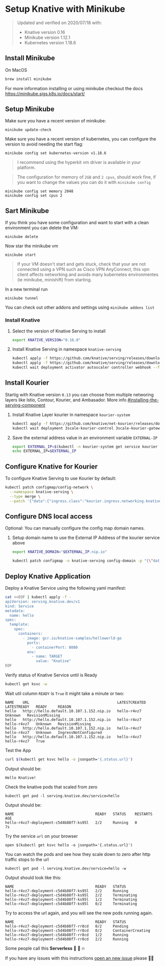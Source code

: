 # Setup Knative with Minikube

>Updated and verified on 2020/07/18 with:
>- Knative version 0.16
>- Minikube version 1.12.1
>- Kubernetes version 1.18.6

## Install Minikube

On MacOS
```bash
brew install minikube
```

For more information installing or using minikube checkout the docs https://minikube.sigs.k8s.io/docs/start/


## Setup Minikube

Make sure you have a recent version of minikube:
```
minikube update-check
```

Make sure you have a recent version of kubernetes, you can configure the version to avoid needing the start flag:
```
minikube config set kubernetes-version v1.18.6
```

>I recommend using the hyperkit vm driver is available in your platform.

>The configuration for memory of `2GB` and `2 cpus`, should work fine, if you want to change the values you can do it with `minikube config`
```
minikube config set memory 2048
minikube config set cpus 2
```

## Sart Minikube


If you think you have some configuration and want to start with a clean environment you can delete the VM:
```
minikube delete
```

Now star the minikube vm
```
minikube start
```

>If your VM doesn't start and gets stuck, check that your are not connected using a VPN such as Cisco VPN AnyConnect, this vpn client affects networking and avoids many kubernetes environmentes (ie minikube, minishift) from starting.

In a new terminal run
```
minikube tunnel
```

You can check out other addons and settings using `minikube addons list`


### Install Knative


1. Select the version of Knative Serving to install
    ```bash
    export KNATIVE_VERSION="0.16.0"
    ```

1. Install Knative Serving in namespace `knative-serving`
    ```bash
    kubectl apply -f https://github.com/knative/serving/releases/download/v$KNATIVE_VERSION/serving-crds.yaml
    kubectl apply -f https://github.com/knative/serving/releases/download/v$KNATIVE_VERSION/serving-core.yaml
    kubectl wait deployment activator autoscaler controller webhook --for=condition=Available -n knative-serving 
    ```


## Install Kourier
Startig with Knative version `0.13` you can choose from multiple networing layers like Istio, Contour, Kourier, and Ambasador.
More info [#installing-the-serving-component](https://knative.dev/docs/install/any-kubernetes-cluster/#installing-the-serving-component)

1. Install Knative Layer kourier in namespace `kourier-system`
    ```bash
    kubectl apply -f https://github.com/knative/net-kourier/releases/download/v$KNATIVE_VERSION/kourier.yaml
    kubectl wait deployment 3scale-kourier-control 3scale-kourier-gateway --for=condition=Available -n kourier-system 
    ```

1. Save the external address value in an environment variable `EXTERNAL-IP`
    ```bash
    export EXTERNAL_IP=$(kubectl -n kourier-system get service kourier -o jsonpath='{.status.loadBalancer.ingress[0].ip}')
    echo EXTERNAL_IP=$EXTERNAL_IP
    ```


## Configure Knative for Kourier


To configure Knative Serving to use Kourier by default:
```bash
kubectl patch configmap/config-network \
  --namespace knative-serving \
  --type merge \
  --patch '{"data":{"ingress.class":"kourier.ingress.networking.knative.dev"}}'
```

## Configure DNS local access

Optional: You can manually configure the config map domain names.

1. Setup domain name to use the External IP Address of the kourier service above
    ```bash
    export KNATIVE_DOMAIN="$EXTERNAL_IP.nip.io"

    kubectl patch configmap -n knative-serving config-domain -p "{\"data\": {\"$KNATIVE_DOMAIN\": \"\"}}"
    ```



## Deploy Knative Application

Deploy a Knative Service using the following yaml manifest:

```bash
cat <<EOF | kubectl apply -f -
apiVersion: serving.knative.dev/v1
kind: Service
metadata:
  name: hello
spec:
  template:
    spec:
      containers:
        - image: gcr.io/knative-samples/helloworld-go
          ports:
            - containerPort: 8080
          env:
            - name: TARGET
              value: "Knative"
EOF
```



Verify status of Knative Service until is Ready
```bash
kubectl get ksvc -w
```

Wait util column `READY` is `True` it might take a minute or two:
```
NAME    URL                                        LATESTCREATED   LATESTREADY   READY     REASON
hello   http://hello.default.10.107.1.152.nip.io   hello-r4vz7                   Unknown   RevisionMissing
hello   http://hello.default.10.107.1.152.nip.io   hello-r4vz7     hello-r4vz7   Unknown   RevisionMissing
hello   http://hello.default.10.107.1.152.nip.io   hello-r4vz7     hello-r4vz7   Unknown   IngressNotConfigured
hello   http://hello.default.10.107.1.152.nip.io   hello-r4vz7     hello-r4vz7   True  
```


Test the App
```bash
curl $(kubectl get ksvc hello -o jsonpath='{.status.url}')
```

Output should be:
```
Hello Knative!
```

Check the knative pods that scaled from zero
```
kubectl get pod -l serving.knative.dev/service=hello
```

Output should be:
```
NAME                                     READY   STATUS    RESTARTS   AGE
hello-r4vz7-deployment-c5d4b88f7-ks95l   2/2     Running   0          7s
```

Try the service `url` on your browser
```
open $(kubectl get ksvc hello -o jsonpath='{.status.url}')
```

You can watch the pods and see how they scale down to zero after http traffic stops to the url
```
kubectl get pod -l serving.knative.dev/service=hello -w
```

Output should look like this:
```
NAME                                     READY   STATUS
hello-r4vz7-deployment-c5d4b88f7-ks95l   2/2     Running
hello-r4vz7-deployment-c5d4b88f7-ks95l   2/2     Terminating
hello-r4vz7-deployment-c5d4b88f7-ks95l   1/2     Terminating
hello-r4vz7-deployment-c5d4b88f7-ks95l   0/2     Terminating
```

Try to access the url again, and you will see the new pods running again.
```
NAME                                     READY   STATUS
hello-r4vz7-deployment-c5d4b88f7-rr8cd   0/2     Pending
hello-r4vz7-deployment-c5d4b88f7-rr8cd   0/2     ContainerCreating
hello-r4vz7-deployment-c5d4b88f7-rr8cd   1/2     Running
hello-r4vz7-deployment-c5d4b88f7-rr8cd   2/2     Running
```

Some people call this **Serverless** 🎉 🌮 🔥

If you have any issues with this instructions [open an new issue](https://github.com/csantanapr/knative-minikube/issues/new) please 🙏🏻
